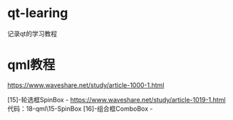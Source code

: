 # qt-learing
记录qt的学习教程



# qml教程
https://www.waveshare.net/study/article-1000-1.html

[15]-轮选框SpinBox - https://www.waveshare.net/study/article-1019-1.html 代码：18-qml\15-SpinBox
[16]-组合框ComboBox - 